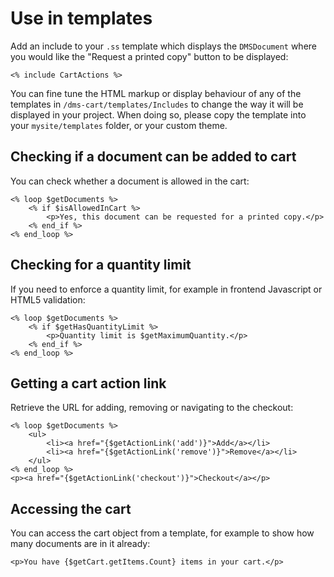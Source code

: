 # Use in templates

Add an include to your `.ss` template which displays the `DMSDocument` where you would like the
"Request a printed copy" button to be displayed:

```
<% include CartActions %>
```

You can fine tune the HTML markup or display behaviour of any of the templates in `/dms-cart/templates/Includes` to change
the way it will be displayed in your project. When doing so, please copy the template into your `mysite/templates` folder, or your custom theme.

## Checking if a document can be added to cart

You can check whether a document is allowed in the cart:

```
<% loop $getDocuments %>
    <% if $isAllowedInCart %>
        <p>Yes, this document can be requested for a printed copy.</p>
    <% end_if %>
<% end_loop %>
```

## Checking for a quantity limit

If you need to enforce a quantity limit, for example in frontend Javascript or HTML5 validation:

```
<% loop $getDocuments %>
    <% if $getHasQuantityLimit %>
        <p>Quantity limit is $getMaximumQuantity.</p>
    <% end_if %>
<% end_loop %>
```

## Getting a cart action link

Retrieve the URL for adding, removing or navigating to the checkout:

```
<% loop $getDocuments %>
    <ul>
        <li><a href="{$getActionLink('add')}">Add</a></li>
        <li><a href="{$getActionLink('remove')}">Remove</a></li>
    </ul>
<% end_loop %>
<p><a href="{$getActionLink('checkout')}">Checkout</a></p>
```

## Accessing the cart

You can access the cart object from a template, for example to show how many documents are in it already:

```
<p>You have {$getCart.getItems.Count} items in your cart.</p>
```
